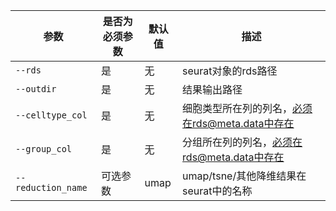 | 参数               | 是否为必须参数 | 默认值 | 描述                                            |
| ------------------ | -------------- | ------ | ----------------------------------------------- |
| `--rds`            | 是             | 无     | seurat对象的rds路径                             |
| `--outdir`         | 是             | 无     | 结果输出路径                                    |
| `--celltype_col`   | 是             | 无     | 细胞类型所在列的列名，必须在rds@meta.data中存在 |
| `--group_col`      | 是             | 无     | 分组所在列的列名，必须在rds@meta.data中存在     |
| `--reduction_name` | 可选参数       | umap   | umap/tsne/其他降维结果在seurat中的名称          |

